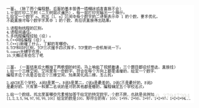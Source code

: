 

![头条面试题1](https://github.com/kaigedong/my_scripts/blob/master/%E9%9D%A2%E8%AF%95%E9%A2%98/%E5%A4%B4%E6%9D%A11.png)


